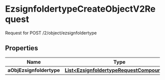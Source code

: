 

# EzsignfoldertypeCreateObjectV2Request

Request for POST /2/object/ezsignfoldertype

## Properties

| Name | Type | Description | Notes |
|------------ | ------------- | ------------- | -------------|
|**aObjEzsignfoldertype** | [**List&lt;EzsignfoldertypeRequestCompoundV2&gt;**](EzsignfoldertypeRequestCompoundV2.md) |  |  |



